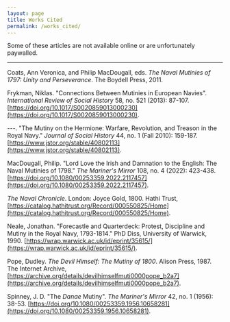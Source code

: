 ```yaml
---
layout: page
title: Works Cited
permalink: /works_cited/
---
```


Some of these articles are not available online or are unfortunately paywalled.

---

Coats, Ann Veronica, and Philip MacDougall, eds. *The Naval Mutinies of 1797: Unity and Perseverance*. The Boydell Press, 2011.

Frykman, Niklas. "Connections Between Mutinies in European Navies". *International Review of Social History* 58, no. 521 (2013): 87-107. [https://doi.org/10.1017/S0020859013000230](https://doi.org/10.1017/S0020859013000230).

---. "The Mutiny on the Hermione: Warfare, Revolution, and Treason in the Royal Navy." *Journal of Social History* 44, no. 1 (Fall 2010): 159-187. [https://www.jstor.org/stable/40802113](https://www.jstor.org/stable/40802113).

MacDougall, Philip. "Lord Love the Irish and Damnation to the English: The Naval Mutinies of 1798." *The Mariner's Mirror* 108, no. 4 (2022): 423-438. [https://doi.org/10.1080/00253359.2022.2117457](https://doi.org/10.1080/00253359.2022.2117457).

*The Naval Chronicle*. London: Joyce Gold, 1800. Hathi Trust, [https://catalog.hathitrust.org/Record/000550825/Home](https://catalog.hathitrust.org/Record/000550825/Home).

Neale, Jonathan. "Forecastle and Quarterdeck: Protest, Discipline and Mutiny in the Royal Navy, 1793-1814." PhD Diss, University of Warwick, 1990. [https://wrap.warwick.ac.uk/id/eprint/35615/](https://wrap.warwick.ac.uk/id/eprint/35615/).

Pope, Dudley. *The Devil Himself: The Mutiny of 1800*. Alison Press, 1987. The Internet Archive, [https://archive.org/details/devilhimselfmuti0000pope_b2a7](https://archive.org/details/devilhimselfmuti0000pope_b2a7).

Spinney, J. D. "The *Danae* Mutiny". *The Mariner's Mirror* 42, no. 1 (1956): 38-53. [https://doi.org/10.1080/00253359.1956.10658281](https://doi.org/10.1080/00253359.1956.10658281).
